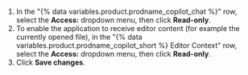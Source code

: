 1. In the "{% data variables.product.prodname_copilot_chat %}" row, select the **Access:** dropdown menu, then click **Read-only**.
1. To enable the application to receive editor content (for example the currently opened file), in the "{% data variables.product.prodname_copilot_short %} Editor Context" row, select the **Access:** dropdown menu, then click **Read-only**.
1. Click **Save changes**.
